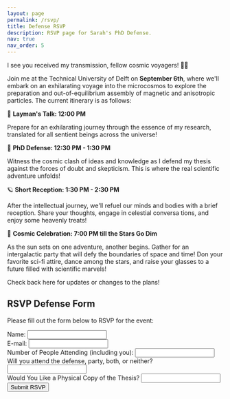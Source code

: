 ```yaml
---
layout: page
permalink: /rsvp/
title: Defense RSVP
description: RSVP page for Sarah's PhD Defense.
nav: true
nav_order: 5
---
```


I see you received my transmission, fellow cosmic voyagers! 🚀🌌

Join me at the Technical University of Delft on **September 6th**, where we'll embark on an exhilarating voyage into the microcosmos to explore the preparation and out-of-equilibrium assembly of magnetic and anisotropic particles. The current itinerary is as follows:

🌟 **Layman's Talk: 12:00 PM**

Prepare for an exhilarating journey through the essence of my research, translated for all sentient beings across the universe!

🌌 **PhD Defense: 12:30 PM - 1:30 PM**

Witness the cosmic clash of ideas and knowledge as I defend my thesis against the forces of doubt and skepticism. This is where the real scientific adventure unfolds!

🪐 **Short Reception: 1:30 PM - 2:30 PM**

After the intellectual journey, we'll refuel our minds and bodies with a brief reception. Share your thoughts, engage in celestial conversa tions, and enjoy some heavenly treats!

🌠 **Cosmic Celebration: 7:00 PM till the Stars Go Dim**

As the sun sets on one adventure, another begins. Gather for an intergalactic party that will defy the boundaries of space and time! Don your favorite sci-fi attire, dance among the stars, and raise your glasses to a future filled with scientific marvels!

Check back here for updates or changes to the plans!

## RSVP Defense Form

Please fill out the form below to RSVP for the event:

<script type="text/javascript">var submitted=false;</script>
<iframe name="hidden_iframe" id="hidden_iframe" style="display:none;" 
onload="if(submitted) {window.location='/thanks/';}"></iframe>

<form id="rsvp-form" action="https://docs.google.com/forms/d/e/1FAIpQLSd4DGeGZXw6scoPlIDZOF2H1Uri25qkd3l5naC9q7LrXmuZIA/formResponse" method="post" target="hidden_iframe" onsubmit="submitted=true;">
    <label for="name">Name:</label>
    <input type="text" id="name" name="entry.1721819495" required>
    <br>
    <label for="email">E-mail:</label>
    <input type="email" id="email" name="entry.2017076191" required>
    <br>
    <label for="guests">Number of People Attending (including you):</label>
    <input type="text" id="guests" name="entry.1806498429" pattern="[0-9]+" required>
    <br>
    <label for="attendance">Will you attend the defense, party, both, or neither?</label>
    <input type="text" id="attendance" name="entry.1630383744" required>
    <br>
    <label for="thesis">Would You Like a Physical Copy of the Thesis?</label>
    <input type="test" id="thesis" name="entry.1763507381">
    <br>
    <input type="submit" value="Submit RSVP">
 </form>
